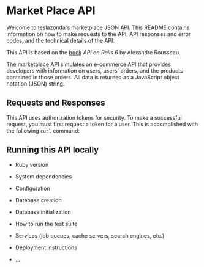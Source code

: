 # Market Place API
Welcome to teslazonda's marketplace JSON API. This README contains information on how to make requests to the API,
API responses and error codes, and the technical details of the API.

This API is based on the [book](https://github.com/madeindjs/api_on_rails) *API on Rails 6* by Alexandre Rousseau.

The marketplace API simulates an e-commerce API that provides developers with information on users, users' orders, and the products contained in those orders. All data is returned as a JavaScript object notation (JSON) string.

## Requests and Responses
This API uses authorization tokens for security. To make a successful request, you must first request a token for a user. This is accomplished with the following ```curl``` command:



## Running this API locally
* Ruby version

* System dependencies

* Configuration

* Database creation

* Database initialization

* How to run the test suite

* Services (job queues, cache servers, search engines, etc.)

* Deployment instructions

* ...
